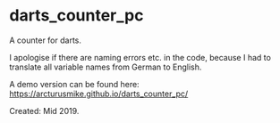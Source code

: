 # darts_counter_pc
A counter for darts.

I apologise if there are naming errors etc. in the code, because I had to translate all variable names from German to English.

A demo version can be found here: https://arcturusmike.github.io/darts_counter_pc/

Created: Mid 2019.
